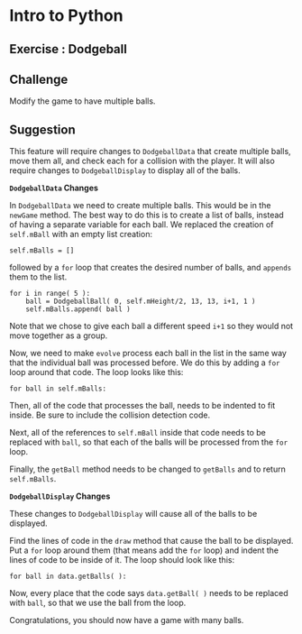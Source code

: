 Intro to Python
===============================================

Exercise : Dodgeball
------------------------

Challenge
----------

Modify the game to have multiple balls.


Suggestion
----------

This feature will require changes to `DodgeballData` that
create multiple balls, move them all, and check each for 
a collision with the player.  It will also require changes
to `DodgeballDisplay` to display all of the balls.


**`DodgeballData` Changes**

In `DodgeballData` we need to create multiple balls.  This would
be in the `newGame` method.  The best
way to do this is to create a list of balls, instead of having
a separate variable for each ball.  We replaced the creation
of `self.mBall` with an empty list creation:

    self.mBalls = []

followed by a `for` loop that creates the desired number of balls,
and `appends` them to the list.

    for i in range( 5 ):
        ball = DodgeballBall( 0, self.mHeight/2, 13, 13, i+1, 1 )
        self.mBalls.append( ball )

Note that we chose to give each ball a different speed `i+1` so they
would not move together as a group.

Now, we need to make `evolve` process each ball in the list in the
same way that the individual ball was processed before.  We do this
by adding a `for` loop around that code.  The loop looks like this:

    for ball in self.mBalls:

Then, all of the code that processes the ball, needs to be indented
to fit inside.  Be sure to include the collision detection code.

Next, all of the references to `self.mBall` inside that code needs
to be replaced with `ball`, so that each of the balls will be
processed from the `for` loop.

Finally, the `getBall` method needs to be changed to `getBalls`
and to return `self.mBalls`.

**`DodgeballDisplay` Changes**

These changes to `DodgeballDisplay` will cause all of the balls to be displayed.

Find the lines of code in the `draw` method that cause the ball to be
displayed.  Put a `for` loop around them (that means add the `for` loop)
and indent the lines of code to be inside of it.  The loop should look like
this:

    for ball in data.getBalls( ):

Now, every place that the code says `data.getBall( )` needs to be replaced
with `ball`, so that we use the ball from the loop.

Congratulations, you should now have a game with many balls.
